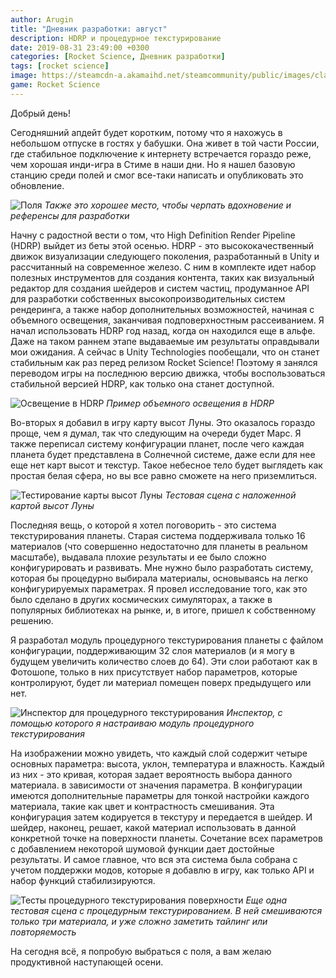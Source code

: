 ```yaml
---
author: Arugin
title: "Дневник разработки: август"
description: HDRP и процедурное текстурирование
date: 2019-08-31 23:49:00 +0300
categories: [Rocket Science, Дневник разработки]
tags: [rocket science]
image: https://steamcdn-a.akamaihd.net/steamcommunity/public/images/clans/34094219/1462e326f3d9275af95acd133f6b1d4e7b1f36fc.jpg
game: Rocket Science
---
```

Добрый день!

Сегодняшний апдейт будет коротким, потому что я нахожусь в небольшом отпуске в гостях у бабушки. Она живет в той части России, где стабильное подключение к интернету встречается гораздо реже, чем хорошая инди-игра в Стиме в наши дни. Но я нашел базовую станцию среди полей и смог все-таки написать и опубликовать это обновление.

![Поля](https://steamcdn-a.akamaihd.net/steamcommunity/public/images/clans/34094219/1462e326f3d9275af95acd133f6b1d4e7b1f36fc.jpg)
_Также это хорошее место, чтобы черпать вдохновение и референсы для разработки_

Начну с радостной вести о том, что High Definition Render Pipeline (HDRP) выйдет из беты этой осенью. HDRP - это высококачественный движок визуализации следующего поколения, разработанный в Unity и рассчитанный на современное железо. С ним в комплекте идет набор полезных инструментов для создания контента, таких как визуальный редактор для создания шейдеров и систем частиц, продуманное API для разработки собственных высокопроизводительных систем рендеринга, а также набор дополнительных возможностей, начиная с объемного освещения, заканчивая подповерхностным рассеиванием. Я начал использовать HDRP год назад, когда он находился еще в альфе. Даже на таком раннем этапе выдаваемые им результаты оправдывали мои ожидания. А сейчас в Unity Technologies пообещали, что он станет стабильным как раз перед релизом Rocket Science! Поэтому я занялся переводом игры на последнюю версию движка, чтобы воспользоваться стабильной версией HDRP, как только она станет доступной.

![Освещение в HDRP](https://steamcdn-a.akamaihd.net/steamcommunity/public/images/clans/34094219/6d2eed9510169e49f3046ec241506a1ca49d27e0.jpg)
_Пример объемного освещения в HDRP_

Во-вторых я добавил в игру карту высот Луны. Это оказалось гораздо проще, чем я думал, так что следующим на очереди будет Марс. Я также переписал систему конфигурации планет, после чего каждая планета будет представлена в Солнечной системе, даже если для нее еще нет карт высот и текстур. Такое небесное тело будет выглядеть как простая белая сфера, но вы все равно сможете на него приземлиться.

![Тестирование карты высот Луны](https://steamcdn-a.akamaihd.net/steamcommunity/public/images/clans/34094219/21a3d33cfd6d08fa865bbd3c8f6c33d188e91806.png)
_Тестовая сцена с наложенной картой высот Луны_

Последняя вещь, о которой я хотел поговорить - это система текстурирования планеты. Старая система поддерживала только 16 материалов (что совершенно недостаточно для планеты в реальном масштабе), выдавала плохие результаты и ее было сложно конфигурировать и развивать. Мне нужно было разработать систему, которая бы процедурно выбирала материалы, основываясь на легко конфигурируемых параметрах. Я провел исследование того, как это было сделано в других космических симуляторах, а также в популярных библиотеках на рынке, и, в итоге, пришел к собственному решению.

Я разработал модуль процедурного текстурирования планеты с файлом конфигурации, поддерживающим 32 слоя материалов (и я могу в будущем увеличить количество слоев до 64). Эти слои работают как в Фотошопе, только в них присутствует набор параметров, которые контролируют, будет ли материал помещен поверх предыдущего или нет.

![Инспектор для процедурного текстурирования](https://steamcdn-a.akamaihd.net/steamcommunity/public/images/clans/34094219/139261c2031b71c881b85dc393a82bf72044512c.png)
_Инспектор, с помощью которого я настраиваю модуль процедурного текстурирования_

На изображении можно увидеть, что каждый слой содержит четыре основных параметра: высота, уклон, температура и влажность. Каждый из них - это кривая, которая задает вероятность выбора данного материала. в зависимости от значения параметра. В конфигурации имеются дополнительные параметры для тонкой настройки каждого материала, такие как цвет и контрастность смешивания. Эта конфигурация затем кодируется в текстуру и передается в шейдер. И шейдер, наконец, решает, какой материал использовать в данной конкретной точке на поверхности планеты. Сочетание всех параметров с добавлением некоторой шумовой функции дает достойные результаты. И самое главное, что вся эта система была собрана с учетом поддержки модов, которые я добавлю в игру, как только API и набор функций стабилизируются.

![Тесты процедурного текстурирования поверхности](https://steamcdn-a.akamaihd.net/steamcommunity/public/images/clans/34094219/6eeb3c94c0bdaf73fa2c7506c7bf67a49f764872.jpg)
_Еще одна тестовая сцена с процедурным текстурированием. В ней смешиваются только три материала, и уже сложно заметить тайлинг или повторяемость_

На сегодня всё, я попробую выбраться с поля, а вам желаю продуктивной наступающей осени.
